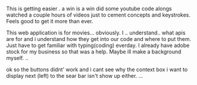 This is getting easier . a win is a win
did some youtube code alongs
watched a couple hours of videos just to cement concepts and keystrokes. Feels good to get it more than ever. 

This web application is for movies... obviously. I .. understand.. what apis are for and i understand how they get into our code and where to put them. Just have to get familiar with typing(coding) everday. 
I already have adobe stock for my business so that was a help. Maybe ill make a background myself. ..

ok so the buttons didnt' work 
and i cant see why the context box i want to display next (left) to the sear bar isn't show up either. ... 